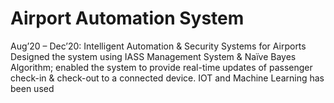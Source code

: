 # Airport Automation System
Aug’20 – Dec’20: Intelligent Automation & Security Systems for Airports
Designed the system using IASS Management System & Naïve Bayes Algorithm; enabled the system to provide real-time updates of passenger check-in & check-out to a connected device.
IOT and Machine Learning has been used
